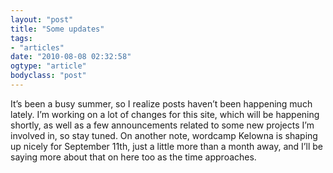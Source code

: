 ```yaml
---
layout: "post"
title: "Some updates"
tags: 
- "articles"
date: "2010-08-08 02:32:58"
ogtype: "article"
bodyclass: "post"
---
```


It’s been a busy summer, so I realize posts haven’t been happening much lately. I’m working on a lot of changes for this site, which will be happening shortly, as well as a few announcements related to some new projects I’m involved in, so stay tuned. On another note, wordcamp Kelowna is shaping up nicely for September 11th, just a little more than a month away, and I’ll be saying more about that on here too as the time approaches.
